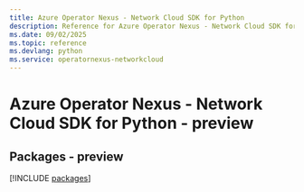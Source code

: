 ```yaml
---
title: Azure Operator Nexus - Network Cloud SDK for Python
description: Reference for Azure Operator Nexus - Network Cloud SDK for Python
ms.date: 09/02/2025
ms.topic: reference
ms.devlang: python
ms.service: operatornexus-networkcloud
---
```

# Azure Operator Nexus - Network Cloud SDK for Python - preview
## Packages - preview
[!INCLUDE [packages](operator-nexus---network-cloud-index.md)]